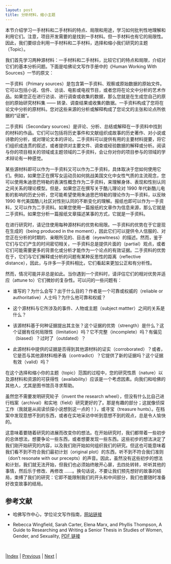 ```yaml
---
layout: post
title: 分析材料，缩小主题
---
```


本节介绍学习一手材料和二手材料的特点、局限和用途，学习如何批判性地理解和利用它们。注意，项目开发需要的是找到一手材料。但一手材料也有它的局限性。因此，我们要综合利用一手材料和二手材料，选择和缩小我们研究的主题（Topic）。

我们首先学习两种源材料：一手材料和二手材料，比较它们的特点和局限，介绍对它们的基本分析问题。下面是哈佛论文写作手册中的《Human Working With Sources》一节的原文：

一手资料（Primary sources）是包含第一手资料、观察或原始数据的原始文件。它可以包括小说、信件、访谈、电影或电视节目，或者您将在论文中分析的艺术作品。如果您正在进行访谈、进行调查或收集的数据，那么您就是在生成您自己的原创的原始研究材料集 —— 转录、调查结果或收集的数据。一手资料构成了您将在论文中分析的原材料。您对这些来源的分析或解释构成了您论文的主张和论点所依据的“证据”。

二手资料（Secondary sources）是评论、分析、总结或解释在一手资料中找到的材料的作品。它们可以包括将历史事件和文献组织成故事的历史著作、对小说或诗歌的分析，或对理论文本的评论。二手资料可以提供有用的主要材料提要，将它们组织成连贯的叙述，或者提供对主要文件、调查或经验数据的解释或分析。阅读与你的项目相关的领域或主题领域的二手资料，会让你对你的项目参与的领域的学术辩论有一种感觉。

某些源材料即可以作为一手资料又可以作为二手资料，具体取决于您如何使用它们。例如，如果您正在撰写女运动员如何挑战美国文化中女性气质的主流观念，您可以使用朱迪思巴特勒的表演性概念作为二手资料，来理解身体、表现和性别认同之间关系的理论模型。但是，如果您正在撰写关于酷儿理论对 1990 年代新酷儿电影的影响的历史分析，您可能希望使用朱迪思巴特勒的理论作为一手资料，以反映 1990 年代美国酷儿社区对性别认同的不断变化的理解。报纸也即可以作为一手资料，又可以作为二手资料。如果您使用一篇报纸的文章作为信息来源，那么它就是二手资料。如果您分析一篇报纸文章描述某事的方式，它就是一手资料。

在进行研究时，请记住使用每种源材料的优势和局限。一手资料的优势在于它是现在生成的（being produced in the moment），因此它们可以提供令人信服的、对您正在分析的时期的、亲眼所见的、目击者（eyewitness）的描述。然而，鉴于它们与它们产生的时间密切相关，一手资料总是提供片面的（partial）观点，或者它们可能需要更多的背景化或分析才能作为一个论点的有效证据。二手资料的优势在于，它们与它们解释或分析的问题有某种反思性的距离（reflective distance），因此，与许多一手资料相比，它们看起来更加公正和有分析性。

然而，情况可能并非总是如此。当你遇到一个资料时，请评估它们的相对优势并适应（attune to）它们微妙的复杂性。可以问的一些问题有：

- 谁写的？为什么会写？出于什么目的？作者是一个可靠或权威的（reliable or authoritative）人士吗？为什么他可靠和权威？

- 这个源材料与它所涉及的事件、人物或主题（subject mattter）之间的关系是什么？

- 该源材料基于何种证据提出其主张？这个证据的优势（strength）是什么？这个证据有任何局限性（limitation）吗？它不完整（incomplete）吗？有偏见（biased）？过时了（outdated）？

- 此源材料中提供的证据是否得到其他源材料的证实（corroborated）？或者，它是否与其他源材料相矛盾（contradict）？它提供了新的证据吗？这个证据有效（valid）吗？

在这个选择和缩小你的主题（topic）范围的过程中，您的研究性质（nature）以及源材料和资源的可获得性（availability）应该是一个考虑因素。向我们和哈佛的其他人，尤其是图书馆员寻求帮助。

虽然您不需要发明研究轮子（invent the research wheel），但没有什么比自己进行档案（archival）和实地（field）研究更好的了。那是有趣的部分；这就像侦探工作（我就是从阅读侦探小说想到这一点的！），或寻宝（treasure hunts）。在档案中发现意想不到的东西，或者在实地采访中听到意想不到的观点，总是令人愉快的。

这意味着要随着研究的进展而改变你的想法。在开始研究时，我们都带着一些初步的总体想法，想要争论一些东西，或者想要发现一些东西。这些初步的想法决定了我们刚开始研究的内容，以及我们刚开始如何组织我们的研究。但这也可能意味着我们看不到不符合我们最初计划（original plot）的东西，听不到不符合我们准则（don’t resonate with our precepts）的声音。因此，虽然没有这些初步的想法和计划，我们就无法开始，但我们也必须始终敞开心扉，去四处转转，听听其他的事情，然后乐于修改、再修改 ……。换句话说，不要让我们预先想好的故事的结局，束缚了我们的研究：它即不能限制我们的开头和中间部分，我们也要随时准备好改变故事的结局。

## 参考文献

- 哈佛写作中心，学位论文写作指南，[网站链接](https://writingproject.fas.harvard.edu/pages/senior-thesis-writing-guides)

- Rebecca Wingfield, Sarah Carter, Elena Marx, and Phyllis Thompson, A Guide to Researching and Writing a Senior Thesis in Studies of Women, Gender, and Sexuality, [PDF 链接](https://writingproject.fas.harvard.edu/sites/hwpi.harvard.edu/files/hwp/files/womens_studies_senior_thesis.pdf?m=1370451715)

<br/>

|[Index](../../) | [Previous](2-1-pre-research) | [Next](2-4-annotated-bib) |
